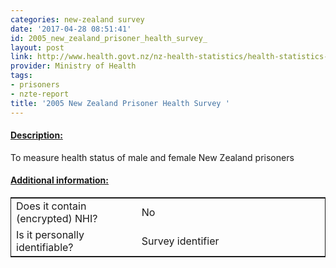 ```yaml
---
categories: new-zealand survey
date: '2017-04-28 08:51:41'
id: 2005_new_zealand_prisoner_health_survey_
layout: post
link: http://www.health.govt.nz/nz-health-statistics/health-statistics-and-data-sets/prisoner-health-data-and-stats
provider: Ministry of Health
tags:
- prisoners
- nzte-report
title: '2005 New Zealand Prisoner Health Survey '
---
```



 <h4> <u>Description:</u> </h4>
To measure health status of male and female New Zealand prisoners
 <h4> <u>Additional information:</u> </h4>
 <table style="border: 1px solid">
 <tr> <td width="40%"> Does it contain (encrypted) NHI? </td> <td>No</td> </tr>
 <tr> <td width="40%"> Is it personally identifiable? </td> <td>Survey identifier</td> </tr>
 </table>